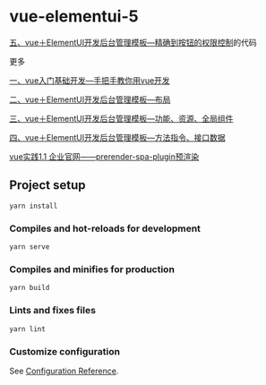 # vue-elementui-5
[五、vue＋ElementUI开发后台管理模板—精确到按钮的权限控制](https://www.jianshu.com/p/1353ec85448b)的代码

更多

[一、vue入门基础开发—手把手教你用vue开发](https://www.jianshu.com/p/4d9b2183601d)

[二、vue＋ElementUI开发后台管理模板—布局](https://www.jianshu.com/p/ec2e64acb5da)

[三、vue＋ElementUI开发后台管理模板—功能、资源、全局组件](https://www.jianshu.com/p/8ab72e99d46d)

[四、vue＋ElementUI开发后台管理模板—方法指令、接口数据](https://www.jianshu.com/p/e770b948d99c)

[vue实践1.1 企业官网——prerender-spa-plugin预渲染](https://www.jianshu.com/p/f3f0e480ba86)

## Project setup
```
yarn install
```

### Compiles and hot-reloads for development
```
yarn serve
```

### Compiles and minifies for production
```
yarn build
```

### Lints and fixes files
```
yarn lint
```

### Customize configuration
See [Configuration Reference](https://cli.vuejs.org/config/).
